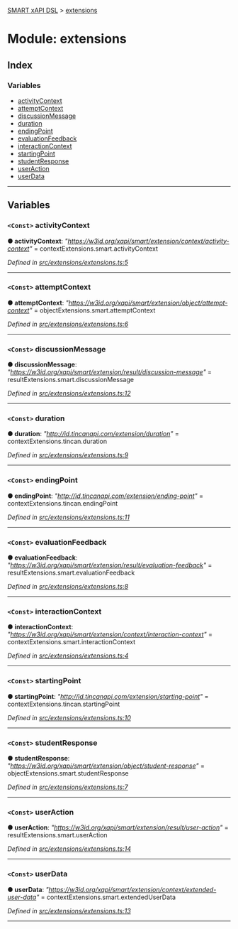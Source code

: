[SMART xAPI DSL](../README.md) > [extensions](../modules/extensions.md)

# Module: extensions

## Index

### Variables

* [activityContext](extensions.md#activitycontext)
* [attemptContext](extensions.md#attemptcontext)
* [discussionMessage](extensions.md#discussionmessage)
* [duration](extensions.md#duration)
* [endingPoint](extensions.md#endingpoint)
* [evaluationFeedback](extensions.md#evaluationfeedback)
* [interactionContext](extensions.md#interactioncontext)
* [startingPoint](extensions.md#startingpoint)
* [studentResponse](extensions.md#studentresponse)
* [userAction](extensions.md#useraction)
* [userData](extensions.md#userdata)

---

## Variables

<a id="activitycontext"></a>

### `<Const>` activityContext

**● activityContext**: *"https://w3id.org/xapi/smart/extension/context/activity-context"* =  contextExtensions.smart.activityContext

*Defined in [src/extensions/extensions.ts:5](https://github.com/Gradiant/smart-xapi-dsl/blob/53fbdb9/src/extensions/extensions.ts#L5)*

___
<a id="attemptcontext"></a>

### `<Const>` attemptContext

**● attemptContext**: *"https://w3id.org/xapi/smart/extension/object/attempt-context"* =  objectExtensions.smart.attemptContext

*Defined in [src/extensions/extensions.ts:6](https://github.com/Gradiant/smart-xapi-dsl/blob/53fbdb9/src/extensions/extensions.ts#L6)*

___
<a id="discussionmessage"></a>

### `<Const>` discussionMessage

**● discussionMessage**: *"https://w3id.org/xapi/smart/extension/result/discussion-message"* =  resultExtensions.smart.discussionMessage

*Defined in [src/extensions/extensions.ts:12](https://github.com/Gradiant/smart-xapi-dsl/blob/53fbdb9/src/extensions/extensions.ts#L12)*

___
<a id="duration"></a>

### `<Const>` duration

**● duration**: *"http://id.tincanapi.com/extension/duration"* =  contextExtensions.tincan.duration

*Defined in [src/extensions/extensions.ts:9](https://github.com/Gradiant/smart-xapi-dsl/blob/53fbdb9/src/extensions/extensions.ts#L9)*

___
<a id="endingpoint"></a>

### `<Const>` endingPoint

**● endingPoint**: *"http://id.tincanapi.com/extension/ending-point"* =  contextExtensions.tincan.endingPoint

*Defined in [src/extensions/extensions.ts:11](https://github.com/Gradiant/smart-xapi-dsl/blob/53fbdb9/src/extensions/extensions.ts#L11)*

___
<a id="evaluationfeedback"></a>

### `<Const>` evaluationFeedback

**● evaluationFeedback**: *"https://w3id.org/xapi/smart/extension/result/evaluation-feedback"* =  resultExtensions.smart.evaluationFeedback

*Defined in [src/extensions/extensions.ts:8](https://github.com/Gradiant/smart-xapi-dsl/blob/53fbdb9/src/extensions/extensions.ts#L8)*

___
<a id="interactioncontext"></a>

### `<Const>` interactionContext

**● interactionContext**: *"https://w3id.org/xapi/smart/extension/context/interaction-context"* =  contextExtensions.smart.interactionContext

*Defined in [src/extensions/extensions.ts:4](https://github.com/Gradiant/smart-xapi-dsl/blob/53fbdb9/src/extensions/extensions.ts#L4)*

___
<a id="startingpoint"></a>

### `<Const>` startingPoint

**● startingPoint**: *"http://id.tincanapi.com/extension/starting-point"* =  contextExtensions.tincan.startingPoint

*Defined in [src/extensions/extensions.ts:10](https://github.com/Gradiant/smart-xapi-dsl/blob/53fbdb9/src/extensions/extensions.ts#L10)*

___
<a id="studentresponse"></a>

### `<Const>` studentResponse

**● studentResponse**: *"https://w3id.org/xapi/smart/extension/object/student-response"* =  objectExtensions.smart.studentResponse

*Defined in [src/extensions/extensions.ts:7](https://github.com/Gradiant/smart-xapi-dsl/blob/53fbdb9/src/extensions/extensions.ts#L7)*

___
<a id="useraction"></a>

### `<Const>` userAction

**● userAction**: *"https://w3id.org/xapi/smart/extension/result/user-action"* =  resultExtensions.smart.userAction

*Defined in [src/extensions/extensions.ts:14](https://github.com/Gradiant/smart-xapi-dsl/blob/53fbdb9/src/extensions/extensions.ts#L14)*

___
<a id="userdata"></a>

### `<Const>` userData

**● userData**: *"https://w3id.org/xapi/smart/extension/context/extended-user-data"* =  contextExtensions.smart.extendedUserData

*Defined in [src/extensions/extensions.ts:13](https://github.com/Gradiant/smart-xapi-dsl/blob/53fbdb9/src/extensions/extensions.ts#L13)*

___

